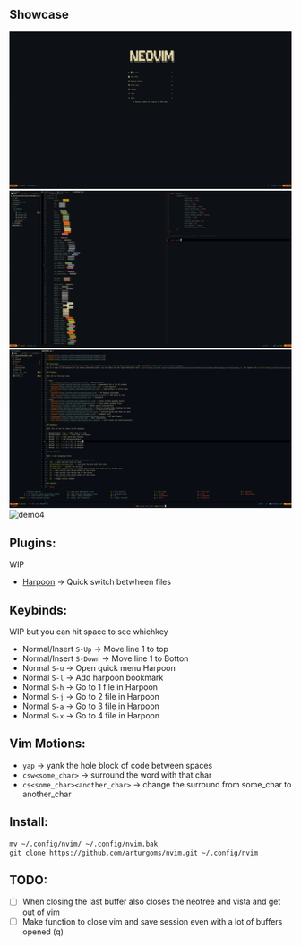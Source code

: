 ## Showcase

![demo1](https://github.com/arturgoms/nvim/blob/main/images/1.png)
![demo2](https://github.com/arturgoms/nvim/blob/main/images/2.png)
![demo3](https://github.com/arturgoms/nvim/blob/main/images/3.png)
![demo4](https://github.com/arturgoms/nvim/blob/main/images/4.png)

## Plugins:

WIP

- [Harpoon](https://github.com/ThePrimeagen/harpoon) -> Quick switch betwheen files

## Keybinds:

WIP but you can hit space to see whichkey

- Normal/Insert `S-Up` -> Move line 1 to top
- Normal/Insert `S-Down` -> Move line 1 to Botton
- Normal `S-u` -> Open quick menu Harpoon
- Normal `S-l` -> Add harpoon bookmark
- Normal `S-h` -> Go to 1 file in Harpoon
- Normal `S-j` -> Go to 2 file in Harpoon
- Normal `S-a` -> Go to 3 file in Harpoon
- Normal `S-x` -> Go to 4 file in Harpoon

## Vim Motions:

- `yap` -> yank the hole block of code between spaces
- `csw<some_char>` -> surround the word with that char
- `cs<some_char><another_char>` -> change the surround from some_char to another_char

## Install:

```shell
mv ~/.config/nvim/ ~/.config/nvim.bak
git clone https://github.com/arturgoms/nvim.git ~/.config/nvim
```

## TODO:

- [ ] When closing the last buffer also closes the neotree and vista and get out of vim
- [ ] Make function to close vim and save session even with a lot of buffers opened (<leader>q)
